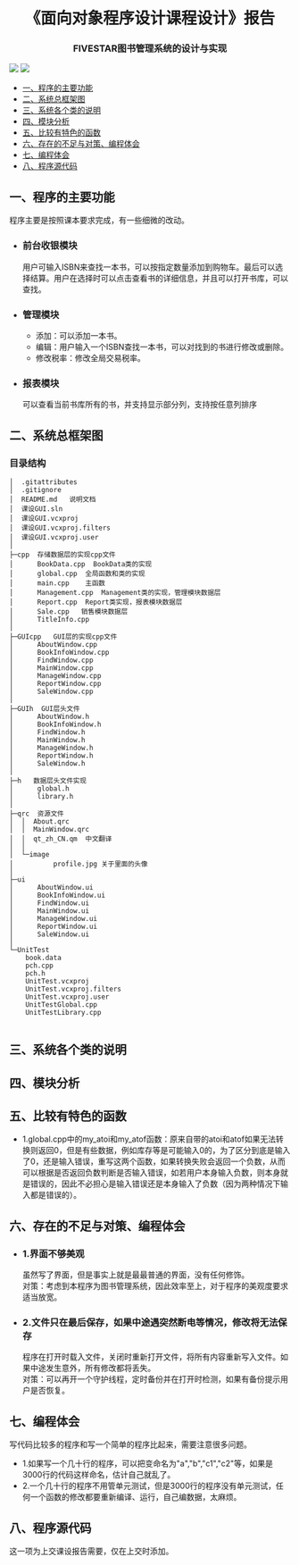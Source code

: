 # <center>《面向对象程序设计课程设计》报告 </center>
### <center>FIVESTAR图书管理系统的设计与实现</center>
[![](https://img.shields.io/github/v/release/li1553770945/course-design-GUI?include_prereleases)](https://github.com/li1553770945/course-design-GUI/releases)
![](https://img.shields.io/github/stars/li1553770945/course-design-GUI)

  - [一、程序的主要功能](#1)
  - [二、系统总框架图](#2)
  - [三、系统各个类的说明](#3)
  - [四、模块分析](#4)
  - [五、比较有特色的函数](#5)
  - [六、存在的不足与对策、编程体会](#6)
  - [七、编程体会](#7)
  - [八、程序源代码](#8)

<h2 id=1>一、程序的主要功能</h2>
程序主要是按照课本要求完成，有一些细微的改动。

+ ### 前台收银模块
  用户可输入ISBN来查找一本书，可以按指定数量添加到购物车。最后可以选择结算。用户在选择时可以点击查看书的详细信息，并且可以打开书库，可以查找。
+ ### 管理模块
  + 添加：可以添加一本书。
  + 编辑：用户输入一个ISBN查找一本书，可以对找到的书进行修改或删除。
  + 修改税率：修改全局交易税率。
+ ### 报表模块  
  可以查看当前书库所有的书，并支持显示部分列，支持按任意列排序
<h2 id=2>二、系统总框架图</h2>

### 目录结构
```
│  .gitattributes  
│  .gitignore  
│  README.md   说明文档
│  课设GUI.sln  
│  课设GUI.vcxproj  
│  课设GUI.vcxproj.filters  
│  课设GUI.vcxproj.user  
│  
├─cpp  存储数据层的实现cpp文件
│      BookData.cpp  BookData类的实现
│      global.cpp  全局函数和类的实现
│      main.cpp    主函数
│      Management.cpp  Management类的实现，管理模块数据层
│      Report.cpp  Report类实现，报表模块数据层
│      Sale.cpp   销售模块数据层
│      TitleInfo.cpp
│      
├─GUIcpp   GUI层的实现cpp文件
│      AboutWindow.cpp
│      BookInfoWindow.cpp
│      FindWindow.cpp
│      MainWindow.cpp
│      ManageWindow.cpp
│      ReportWindow.cpp
│      SaleWindow.cpp
│      
├─GUIh  GUI层头文件
│      AboutWindow.h
│      BookInfoWindow.h
│      FindWindow.h
│      MainWindow.h
│      ManageWindow.h
│      ReportWindow.h
│      SaleWindow.h
│      
├─h   数据层头文件实现
│      global.h
│      library.h
│      
├─qrc  资源文件
│  │  About.qrc
│  │  MainWindow.qrc
│  │  qt_zh_CN.qm  中文翻译
│  │  
│  └─image
│          profile.jpg 关于里面的头像
│          
├─ui
│      AboutWindow.ui
│      BookInfoWindow.ui
│      FindWindow.ui
│      MainWindow.ui
│      ManageWindow.ui
│      ReportWindow.ui
│      SaleWindow.ui
│      
└─UnitTest
    book.data
    pch.cpp
    pch.h
    UnitTest.vcxproj
    UnitTest.vcxproj.filters
    UnitTest.vcxproj.user
    UnitTestGlobal.cpp
    UnitTestLibrary.cpp
    
```              

  
<h2 id=3>三、系统各个类的说明</h2> 

<h2 id=4>四、模块分析</h2>
<h2 id=5>五、比较有特色的函数</h2>  

+ 1.global.cpp中的my_atoi和my_atof函数：原来自带的atoi和atof如果无法转换则返回0，但是有些数据，例如库存等是可能输入0的，为了区分到底是输入了0，还是输入错误，重写这两个函数，如果转换失败会返回一个负数，从而可以根据是否返回负数判断是否输入错误，如若用户本身输入负数，则本身就是错误的，因此不必担心是输入错误还是本身输入了负数（因为两种情况下输入都是错误的）。

<h2 id=6>六、存在的不足与对策、编程体会</h2>

+ ### 1.界面不够美观
  虽然写了界面，但是事实上就是最最普通的界面，没有任何修饰。  
  对策：考虑到本程序为图书管理系统，因此效率至上，对于程序的美观度要求适当放宽。
+ ### 2.文件只在最后保存，如果中途遇突然断电等情况，修改将无法保存
  程序在打开时载入文件，关闭时重新打开文件，将所有内容重新写入文件。如果中途发生意外，所有修改都将丢失。  
  对策：可以再开一个守护线程，定时备份并在打开时检测，如果有备份提示用户是否恢复。
<h2 id=7>七、编程体会</h2>
写代码比较多的程序和写一个简单的程序比起来，需要注意很多问题。

+ 1.如果写一个几十行的程序，可以把变命名为"a","b","c1","c2"等，如果是3000行的代码这样命名，估计自己就乱了。
+ 2.一个几十行的程序不用管单元测试，但是3000行的程序没有单元测试，任何一个函数的修改都要重新编译、运行，自己编数据，太麻烦。
<h2 id=8>八、程序源代码</h2>
这一项为上交课设报告需要，仅在上交时添加。
